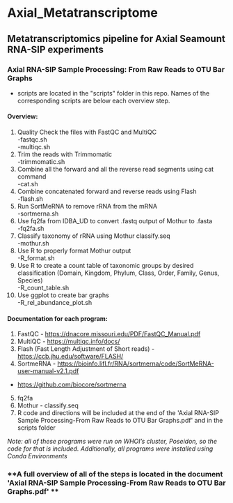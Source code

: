 # Axial_Metatranscriptome
## Metatranscriptomics pipeline for Axial Seamount RNA-SIP experiments 

### Axial RNA-SIP Sample Processing: From Raw Reads to OTU Bar Graphs
- scripts are located in the "scripts" folder in this repo. Names of the corresponding scripts are below each overview step. 

#### Overview:
1. Quality Check the files with FastQC and MultiQC  
-fastqc.sh  
-multiqc.sh
2. Trim the reads with Trimmomatic  
-trimmomatic.sh
3. Combine all the forward and all the reverse read segments using cat command  
-cat.sh
4. Combine concatenated forward and reverse reads using Flash  
-flash.sh
5. Run SortMeRNA to remove rRNA from the mRNA  
-sortmerna.sh
6. Use fq2fa from IDBA_UD to convert .fastq output of Mothur to .fasta  
-fq2fa.sh
7. Classify taxonomy of rRNA using Mothur classify.seq  
-mothur.sh
8. Use R to properly format Mothur output  
-R_format.sh
9. Use R to create a count table of taxonomic groups by desired classification (Domain, Kingdom, Phylum, Class, Order, Family, Genus, Species)  
-R_count_table.sh
10. Use ggplot to create bar graphs  
-R_rel_abundance_plot.sh

#### Documentation for each program:
1. FastQC - https://dnacore.missouri.edu/PDF/FastQC_Manual.pdf
2. MultiQC - https://multiqc.info/docs/
3. Flash (Fast Length Adjustment of Short reads) - https://ccb.jhu.edu/software/FLASH/
4. SortmeRNA - https://bioinfo.lifl.fr/RNA/sortmerna/code/SortMeRNA-user-manual-v2.1.pdf 
- https://github.com/biocore/sortmerna
5. fq2fa
6. Mothur - classify.seq
8. R code and directions will be included at the end of the 'Axial RNA-SIP Sample Processing-From Raw Reads to OTU Bar Graphs.pdf' and in the scripts folder

*Note: all of these programs were run on WHOI’s cluster, Poseidon, so the code for that is included. Additionally, all programs were installed using Conda Environments*

### **A full overview of all of the steps is located in the document 'Axial RNA-SIP Sample Processing-From Raw Reads to OTU Bar Graphs.pdf' **

